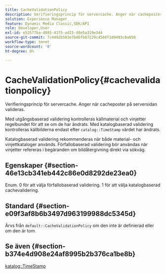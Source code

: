 ```yaml
---
title: CacheValidationPolicy
description: Verifieringsprincip för servercache. Anger när cacheposter på serversidan valideras.
solution: Experience Manager
feature: Dynamic Media Classic,SDK/API
role: Developer,User
exl-id: e52577ba-d085-41f5-ad15-48e5a319e344
source-git-commit: 7c4492b583e7bd6fb87229c4566f1d9493c8a650
workflow-type: tm+mt
source-wordcount: '0'
ht-degree: 0%

---
```


# CacheValidationPolicy{#cachevalidationpolicy}

Verifieringsprincip för servercache. Anger när cacheposter på serversidan valideras.

Med utgångsbaserad validering kontrolleras källmaterial och vinjetter regelbundet för att se om de har ändrats. Med katalogbaserad validering kontrolleras källbilderna endast efter `catalog::TimeStamp` värdet har ändrats.

Katalogbaserad validering rekommenderas när både material- och vinjettkataloger används. Förfallobaserad validering bör användas när vinjetter refereras i begäranden om bildåtergivning direkt via sökväg.

## Egenskaper {#section-46e13cb341eb442c86e0d8292de23ea0}

Enum. 0 för att välja förfallobaserad validering. 1 för att välja katalogbaserad cachevalidering.

## Standard {#section-e09f3af8b6b3497d963199988dc5345d}

Ärvs från `default::CacheValidationPolicy` om den inte är definierad eller om den är tom.

## Se även {#section-b374e4d908e24af8995b2b376ca1be8b}

[katalog::TimeStamp](../../../../../ir-api/material-cat/image-rendering-api-ref/c-ir-material-catalog/c-ir-material-data-reference/r-ir-timestamp-dataref.md#reference-6daf7973dc4f4b4e9e8165756db7c319)
